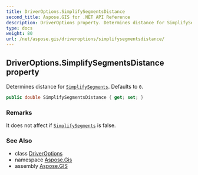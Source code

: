```yaml
---
title: DriverOptions.SimplifySegmentsDistance
second_title: Aspose.GIS for .NET API Reference
description: DriverOptions property. Determines distance for SimplifySegments. Defaults to 0.
type: docs
weight: 80
url: /net/aspose.gis/driveroptions/simplifysegmentsdistance/
---
```

## DriverOptions.SimplifySegmentsDistance property

Determines distance for [`SimplifySegments`](../simplifysegments/). Defaults to `0`.

```csharp
public double SimplifySegmentsDistance { get; set; }
```

### Remarks

It does not affect if [`SimplifySegments`](../simplifysegments/) is false.

### See Also

* class [DriverOptions](../)
* namespace [Aspose.Gis](../../driveroptions/)
* assembly [Aspose.GIS](../../../)


